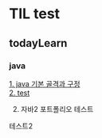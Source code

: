 # TIL test
## todayLearn
### java
[1. java 기본 골격과 구정](https://github.com/KimJinoook/TIL/blob/main/todayLearn/java/1.java_start.md)   
[2. test](https://kimjinoook.github.io/TIL/getmin/getmin)

2. 자바2
포트폴리오
테스트

테스트2
